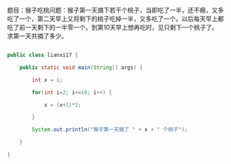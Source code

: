 题目：猴子吃桃问题：猴子第一天摘下若干个桃子，当即吃了一半，还不瘾，又多吃了一个，第二天早上又将剩下的桃子吃掉一半，又多吃了一个。以后每天早上都吃了前一天剩下的一半零一个。到第10天早上想再吃时，见只剩下一个桃子了。求第一天共摘了多少。
```java     
public class lianxi17 {
	public static void main(String[] args) {
		int x = 1;
		for(int i=2; i<=10; i++) {
			x = (x+1)*2;
		}
		System.out.println("猴子第一天摘了 " + x + " 个桃子");
	}
}
```